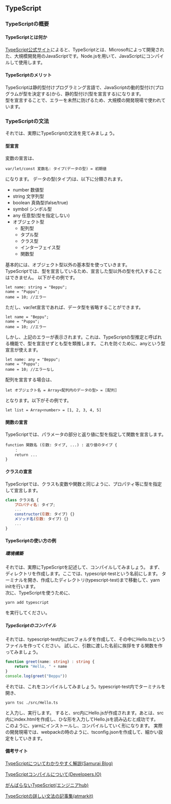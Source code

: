 ## TypeScript
### TypeScriptの概要
#### TypeScriptとは何か
[TypeScript公式サイト](https://www.typescriptlang.org/)によると、TypeScriptとは、Microsoftによって開発された、大規模開発用のJavaScriptです。Node.jsを用いて、JavaScriptにコンパイルして使用します。


#### TypeScriptのメリット
TypeScriptは静的型付けプログラミング言語で、JavaScriptの動的型付け(プログラムが型を決定する)から、静的型付け(型を宣言する)になります。
<br>
型を宣言することで、エラーを未然に防げるため、大規模の開発現場で使われています。

### TypeScriptの文法
それでは、実際にTypeScriptの文法を見てみましょう。

#### 型宣言

変数の宣言は、

```
var/let/const 変数名: タイプ(データの型) = 初期値
```

になります。
データの型(タイプ)は、以下に分類されます。

- number 数値型
- string 文字列型
- boolean 真偽型(false/true)
- symbol シンボル型
- any 任意型(型を指定しない)
- オブジェクト型
    - 配列型
    - タプル型
    - クラス型
    - インターフェイス型
    - 関数型

基本的には、オブジェクト型以外の基本型を使っていきます。
<br>
TypeScriptでは、型を宣言しているため、宣言した型以外の型を代入することはできません。
以下がその例です。

```
let name: string = "Beppu";
name = "Puppu";
name = 10; //エラー
```

ただし、var/let宣言であれば、データ型を省略することができます。

```
let name = "Beppu";
name = "Puppu";
name = 10; //エラー
```

しかし、上記のエラーが表示されます。これは、TypeScriptの型推定と呼ばれる機能で、型を宣言せずとも型を類推します。
これを防ぐために、anyという型宣言が使えます。

```
let name: any = "Beppu";
name = "Puppu";
name = 10; //エラーなし
```

配列を宣言する場合は、

```
let オブジェクト名 = Array<配列内のデータの型> = [配列]
```

となります。以下がその例です。

```
let list = Array<number> = [1, 2, 3, 4, 5]
```



#### 関数の宣言
TypeScriptでは、パラメータの部分と返り値に型を指定して関数を宣言します。

```
function 関数名 (引数: タイプ, ...) : 返り値のタイプ {
    ：
    return ...
}
```

#### クラスの宣言
TypeScriptでは、クラスも変数や関数と同じように、プロパティ等に型を指定して宣言します。

```js
class クラス名 {
    プロパティ名: タイプ;
    ...
    constructor(引数: タイプ) {}
    メソッド名(引数: タイプ) {}
    ...
}
```

#### TypeScriptの使い方の例
##### 環境構築
それでは、実際にTypeScriptを記述して、コンパイルしてみましょう。
まず、ディレクトリを作成します。ここでは、typescript-testという名前にします。
ターミナルを開き、作成したディレクトリ(typescript-test)まで移動して、yarn initを行います。
<br>
次に、TypeScriptを使うために、

```
yarn add typescript
```

を実行してください。

##### TypeScriptのコンパイル
それでは、typescript-test内にsrcフォルダを作成して、その中にHello.tsというファイルを作ってください。
試しに、引数に渡した名前に挨拶をする関数を作ってみましょう。

```ts:Hello.ts
function greet(name: string) : string {
    return "Hello, " + name
}
console.log(greet("Beppu"))
```

それでは、これをコンパイルしてみましょう。typescript-test内でターミナルを開き、

```
yarn tsc ./src/Hello.ts
```

と入力し、実行します。
すると、src内にHello.jsが作成されます。あとは、src内にindex.htmlを作成し、ひな形を入力してHello.jsを読み込むと成功です。
<br>
このように、yarnにインストールし、コンパイルしていく形になります。
実際の開発現場では、webpackの時のように、tsconfig.jsonを作成して、細かい設定をしていきます。




#### 備考サイト

[TypeScriptについてわかりやすく解説(Samurai Blog)](https://www.sejuku.net/blog/93230)

[TypeScriptコンパイルについて(Developers.IO)](https://dev.classmethod.jp/client-side/javascript/typescript-tutorial/)

[がんばらないTypeScript(エンジニアhub)](https://employment.en-japan.com/engineerhub/entry/2019/04/16/103000)

[TypeScriptの詳しい文法の記事集(atmarkit)](https://www.atmarkit.co.jp/ait/subtop/features/dotnet/typescript_index.html)





